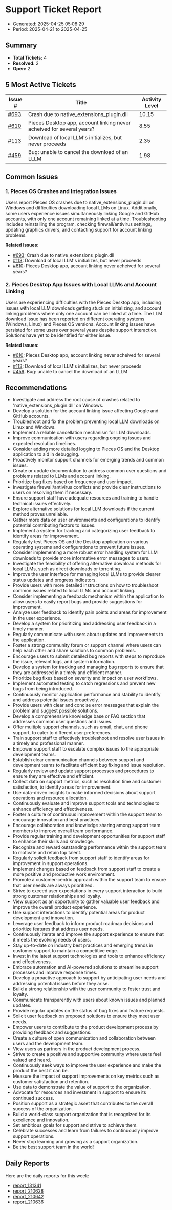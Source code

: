 # Support Ticket Report
- Generated: 2025-04-25 05:08:29
- Period: 2025-04-21 to 2025-04-25

## Summary
- **Total Tickets:** 4
- **Resolved:** 2
- **Open:** 2

## 5 Most Active Tickets
| Issue # | Title | Activity Level |
|---------|-------|----------------|
| [#693](https://github.com/pieces-app/support/issues/693) | Crash due to native_extensions_plugin.dll | 10.15 |
| [#610](https://github.com/pieces-app/support/issues/610) | Pieces Desktop app, account linking never acheived for several years? | 8.55 |
| [#113](https://github.com/pieces-app/support/issues/113) | Download of local LLM's initializes, but never proceeds  | 2.35 |
| [#459](https://github.com/pieces-app/support/issues/459) | Bug: unable to cancel the download of an LLLM | 1.98 |

## Common Issues
### 1. Pieces OS Crashes and Integration Issues
Users report Pieces OS crashes due to native_extensions_plugin.dll on Windows and difficulties downloading local LLMs on Linux.  Additionally, some users experience issues simultaneously linking Google and GitHub accounts, with only one account remaining linked at a time. Troubleshooting includes reinstalling the program, checking firewall/antivirus settings, updating graphics drivers, and contacting support for account linking problems.

**Related Issues:**
- [#693](https://github.com/pieces-app/support/issues/693): Crash due to native_extensions_plugin.dll
- [#113](https://github.com/pieces-app/support/issues/113): Download of local LLM's initializes, but never proceeds 
- [#610](https://github.com/pieces-app/support/issues/610): Pieces Desktop app, account linking never acheived for several years?

### 2. Pieces Desktop App Issues with Local LLMs and Account Linking
Users are experiencing difficulties with the Pieces Desktop app, including issues with local LLM downloads getting stuck on initializing, and account linking problems where only one account can be linked at a time.  The LLM download issue has been reported on different operating systems (Windows, Linux) and Pieces OS versions.  Account linking issues have persisted for some users over several years despite support interaction.  Solutions have yet to be identified for either issue.

**Related Issues:**
- [#610](https://github.com/pieces-app/support/issues/610): Pieces Desktop app, account linking never acheived for several years?
- [#113](https://github.com/pieces-app/support/issues/113): Download of local LLM's initializes, but never proceeds 
- [#459](https://github.com/pieces-app/support/issues/459): Bug: unable to cancel the download of an LLLM


## Recommendations
- Investigate and address the root cause of crashes related to 'native_extensions_plugin.dll' on Windows.
- Develop a solution for the account linking issue affecting Google and GitHub accounts.
- Troubleshoot and fix the problem preventing local LLM downloads on Linux and Windows.
- Implement a reliable cancellation mechanism for LLM downloads.
- Improve communication with users regarding ongoing issues and expected resolution timelines.
- Consider adding more detailed logging to Pieces OS and the Desktop application to aid in debugging.
- Proactively monitor support channels for emerging trends and common issues.
- Create or update documentation to address common user questions and problems related to LLMs and account linking.
- Prioritize bug fixes based on frequency and user impact.
- Investigate firewall/antivirus conflicts and provide clear instructions to users on resolving them if necessary.
- Ensure support staff have adequate resources and training to handle technical issues effectively.
- Explore alternative solutions for local LLM downloads if the current method proves unreliable.
- Gather more data on user environments and configurations to identify potential contributing factors to issues.
- Implement a system for tracking and categorizing user feedback to identify areas for improvement.
- Regularly test Pieces OS and the Desktop application on various operating systems and configurations to prevent future issues.
- Consider implementing a more robust error handling system for LLM downloads to provide more informative error messages to users.
- Investigate the feasibility of offering alternative download methods for local LLMs, such as direct downloads or torrenting.
- Improve the user interface for managing local LLMs to provide clearer status updates and progress indicators.
- Provide users with more detailed instructions on how to troubleshoot common issues related to local LLMs and account linking.
- Consider implementing a feedback mechanism within the application to allow users to easily report bugs and provide suggestions for improvement.
- Analyze user feedback to identify pain points and areas for improvement in the user experience.
- Develop a system for prioritizing and addressing user feedback in a timely manner.
- Regularly communicate with users about updates and improvements to the application.
- Foster a strong community forum or support channel where users can help each other and share solutions to common problems.
- Encourage users to submit detailed bug reports with steps to reproduce the issue, relevant logs, and system information.
- Develop a system for tracking and managing bug reports to ensure that they are addressed in a timely and efficient manner.
- Prioritize bug fixes based on severity and impact on user workflows.
- Implement automated testing to catch regressions and prevent new bugs from being introduced.
- Continuously monitor application performance and stability to identify and address potential issues proactively.
- Provide users with clear and concise error messages that explain the problem and suggest possible solutions.
- Develop a comprehensive knowledge base or FAQ section that addresses common user questions and issues.
- Offer multiple support channels, such as email, chat, and phone support, to cater to different user preferences.
- Train support staff to effectively troubleshoot and resolve user issues in a timely and professional manner.
- Empower support staff to escalate complex issues to the appropriate development teams.
- Establish clear communication channels between support and development teams to facilitate efficient bug fixing and issue resolution.
- Regularly review and update support processes and procedures to ensure they are effective and efficient.
- Collect data on support metrics, such as resolution time and customer satisfaction, to identify areas for improvement.
- Use data-driven insights to make informed decisions about support operations and resource allocation.
- Continuously evaluate and improve support tools and technologies to enhance efficiency and effectiveness.
- Foster a culture of continuous improvement within the support team to encourage innovation and best practices.
- Encourage collaboration and knowledge sharing among support team members to improve overall team performance.
- Provide regular training and development opportunities for support staff to enhance their skills and knowledge.
- Recognize and reward outstanding performance within the support team to motivate and retain top talent.
- Regularly solicit feedback from support staff to identify areas for improvement in support operations.
- Implement changes based on feedback from support staff to create a more positive and productive work environment.
- Promote a customer-centric approach within the support team to ensure that user needs are always prioritized.
- Strive to exceed user expectations in every support interaction to build strong customer relationships and loyalty.
- View support as an opportunity to gather valuable user feedback and improve the overall product experience.
- Use support interactions to identify potential areas for product development and innovation.
- Leverage user feedback to inform product roadmap decisions and prioritize features that address user needs.
- Continuously iterate and improve the support experience to ensure that it meets the evolving needs of users.
- Stay up-to-date on industry best practices and emerging trends in customer support to maintain a competitive edge.
- Invest in the latest support technologies and tools to enhance efficiency and effectiveness.
- Embrace automation and AI-powered solutions to streamline support processes and improve response times.
- Develop a proactive approach to support by anticipating user needs and addressing potential issues before they arise.
- Build a strong relationship with the user community to foster trust and loyalty.
- Communicate transparently with users about known issues and planned updates.
- Provide regular updates on the status of bug fixes and feature requests.
- Solicit user feedback on proposed solutions to ensure they meet user needs.
- Empower users to contribute to the product development process by providing feedback and suggestions.
- Create a culture of open communication and collaboration between users and the development team.
- View users as partners in the product development process.
- Strive to create a positive and supportive community where users feel valued and heard.
- Continuously seek ways to improve the user experience and make the product the best it can be.
- Measure the impact of support improvements on key metrics such as customer satisfaction and retention.
- Use data to demonstrate the value of support to the organization.
- Advocate for resources and investment in support to ensure its continued success.
- Position support as a strategic asset that contributes to the overall success of the organization.
- Build a world-class support organization that is recognized for its excellence and innovation.
- Set ambitious goals for support and strive to achieve them.
- Celebrate successes and learn from failures to continuously improve support operations.
- Never stop learning and growing as a support organization.
- Be the best support team in the world!

## Daily Reports
Here are the daily reports for this week:

- [report_131341](daily/2025-04-22/report_131341.md)
- [report_210628](daily/2025-04-22/report_210628.md)
- [report_210642](daily/2025-04-23/report_210642.md)
- [report_210636](daily/2025-04-24/report_210636.md)
